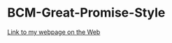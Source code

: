 # BCM-Great-Promise-Style

[Link to my webpage on the Web](https://brendamenjivar-22.github.io/BCM-Great-Promise-Style/)

 

